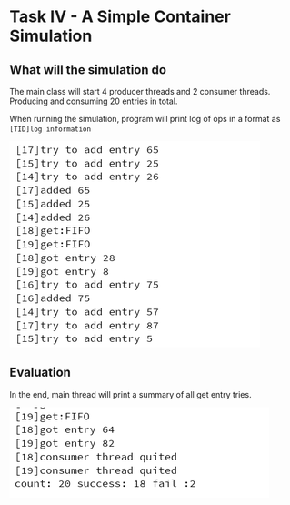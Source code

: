# Task IV - A Simple Container Simulation

## What will the simulation do

The main class will start 4 producer threads and 2 consumer threads. Producing and consuming 20 entries in total.

When running the simulation, program will print log of ops in a format as `[TID]log information`

<img src="./1.png">

## Evaluation

In the end, main thread will print a summary of all get entry tries. 

<img src="./2.png">
